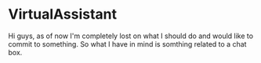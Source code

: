 # VirtualAssistant

Hi guys, as of now I'm completely lost on what I should do and would like to commit to something. So what I have in mind is somthing related to a chat box.
